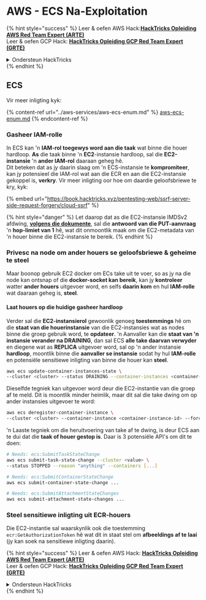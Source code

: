 # AWS - ECS Na-Exploitation

{% hint style="success" %}
Leer & oefen AWS Hack:<img src="/.gitbook/assets/image.png" alt="" data-size="line">[**HackTricks Opleiding AWS Red Team Expert (ARTE)**](https://training.hacktricks.xyz/courses/arte)<img src="/.gitbook/assets/image.png" alt="" data-size="line">\
Leer & oefen GCP Hack: <img src="/.gitbook/assets/image (2).png" alt="" data-size="line">[**HackTricks Opleiding GCP Red Team Expert (GRTE)**<img src="/.gitbook/assets/image (2).png" alt="" data-size="line">](https://training.hacktricks.xyz/courses/grte)

<details>

<summary>Ondersteun HackTricks</summary>

* Kontroleer die [**inskrywingsplanne**](https://github.com/sponsors/carlospolop)!
* **Sluit aan by die** 💬 [**Discord-groep**](https://discord.gg/hRep4RUj7f) of die [**telegram-groep**](https://t.me/peass) of **volg** ons op **Twitter** 🐦 [**@hacktricks\_live**](https://twitter.com/hacktricks\_live)**.**
* **Deel hacktruuks deur PR's in te dien by die** [**HackTricks**](https://github.com/carlospolop/hacktricks) en [**HackTricks Cloud**](https://github.com/carlospolop/hacktricks-cloud) github-opslag.

</details>
{% endhint %}

## ECS

Vir meer inligting kyk:

{% content-ref url="../aws-services/aws-ecs-enum.md" %}
[aws-ecs-enum.md](../aws-services/aws-ecs-enum.md)
{% endcontent-ref %}

### Gasheer IAM-rolle

In ECS kan 'n **IAM-rol toegewys word aan die taak** wat binne die houer hardloop. **As** die taak binne 'n **EC2**-instansie hardloop, sal die **EC2-instansie** 'n **ander IAM-rol** daaraan geheg hê.\
Dit beteken dat as jy daarin slaag om 'n ECS-instansie te **kompromiteer**, kan jy potensieel die IAM-rol wat aan die ECR en aan die EC2-instansie gekoppel is, **verkry**. Vir meer inligting oor hoe om daardie geloofsbriewe te kry, kyk:

{% embed url="https://book.hacktricks.xyz/pentesting-web/ssrf-server-side-request-forgery/cloud-ssrf" %}

{% hint style="danger" %}
Let daarop dat as die EC2-instansie IMDSv2 afdwing, [**volgens die dokumente**](https://docs.aws.amazon.com/AWSEC2/latest/UserGuide/instance-metadata-v2-how-it-works.html), sal die **antwoord van die PUT-aanvraag** 'n **hop-limiet van 1** hê, wat dit onmoontlik maak om die EC2-metadata van 'n houer binne die EC2-instansie te bereik.
{% endhint %}

### Privesc na node om ander houers se geloofsbriewe & geheime te steel

Maar boonop gebruik EC2 docker om ECs take uit te voer, so as jy na die node kan ontsnap of die **docker-socket kan bereik**, kan jy **kontroleer** watter **ander houers** uitgevoer word, en selfs **daarin kom** en hul **IAM-rolle** wat daaraan geheg is, **steel**.

#### Laat houers op die huidige gasheer hardloop

Verder sal die **EC2-instansierol** gewoonlik genoeg **toestemmings** hê om die **staat van die houerinstansie** van die EC2-instansies wat as nodes binne die groep gebruik word, te **opdateer**. 'n Aanvaller kan die **staat van 'n instansie verander na DRAINING**, dan sal ECS **alle take daarvan verwyder** en diegene wat as **REPLICA** uitgevoer word, sal op 'n ander instansie **hardloop**, moontlik binne die **aanvaller se instansie** sodat hy hul **IAM-rolle** en potensiële sensitiewe inligting van binne die houer kan **steel**.
```bash
aws ecs update-container-instances-state \
--cluster <cluster> --status DRAINING --container-instances <container-instance-id>
```
Dieselfde tegniek kan uitgevoer word deur die EC2-instantie van die groep af te meld. Dit is moontlik minder heimlik, maar dit sal die take dwing om op ander instansies uitgevoer te word:
```bash
aws ecs deregister-container-instance \
--cluster <cluster> --container-instance <container-instance-id> --force
```
'n Laaste tegniek om die heruitvoering van take af te dwing, is deur ECS aan te dui dat die **taak of houer gestop is**. Daar is 3 potensiële API's om dit te doen:
```bash
# Needs: ecs:SubmitTaskStateChange
aws ecs submit-task-state-change --cluster <value> \
--status STOPPED --reason "anything" --containers [...]

# Needs: ecs:SubmitContainerStateChange
aws ecs submit-container-state-change ...

# Needs: ecs:SubmitAttachmentStateChanges
aws ecs submit-attachment-state-changes ...
```
### Steel sensitiewe inligting uit ECR-houers

Die EC2-instantie sal waarskynlik ook die toestemming `ecr:GetAuthorizationToken` hê wat dit in staat stel om **afbeeldings af te laai** (jy kan soek na sensitiewe inligting daarin). 

{% hint style="success" %}
Leer & oefen AWS Hack: <img src="/.gitbook/assets/image.png" alt="" data-size="line">[**HackTricks Opleiding AWS Red Team Expert (ARTE)**](https://training.hacktricks.xyz/courses/arte)<img src="/.gitbook/assets/image.png" alt="" data-size="line">\
Leer & oefen GCP Hack: <img src="/.gitbook/assets/image (2).png" alt="" data-size="line">[**HackTricks Opleiding GCP Red Team Expert (GRTE)**<img src="/.gitbook/assets/image (2).png" alt="" data-size="line">](https://training.hacktricks.xyz/courses/grte)

<details>

<summary>Ondersteun HackTricks</summary>

* Kontroleer die [**inskrywingsplanne**](https://github.com/sponsors/carlospolop)!
* **Sluit aan by die** 💬 [**Discord-groep**](https://discord.gg/hRep4RUj7f) of die [**telegram-groep**](https://t.me/peass) of **volg** ons op **Twitter** 🐦 [**@hacktricks\_live**](https://twitter.com/hacktricks\_live)**.**
* **Deel hacktruuks deur PR's in te dien by die** [**HackTricks**](https://github.com/carlospolop/hacktricks) en [**HackTricks Cloud**](https://github.com/carlospolop/hacktricks-cloud) github-opslag.

</details>
{% endhint %}
